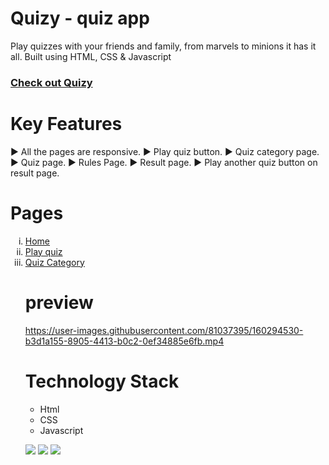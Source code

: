 # Quizy - quiz app

Play quizzes with your friends and family, from marvels to minions it has it all. Built using HTML, CSS & Javascript
 
 <h3><a href="https://quizyy-lets-quiz.netlify.app/index.html">Check out Quizy</a></h3>


# Key Features
▶️ All the pages are responsive.
▶️ Play quiz button.
▶️ Quiz category page.
▶️ Quiz page.
▶️ Rules Page.
▶️ Result page.
▶️ Play another quiz button on result page.



# Pages


<ol type="i">
<li><a href="https://quizyy-lets-quiz.netlify.app/index.html">Home</a></li>
<li><a href="https://quizyy-lets-quiz.netlify.app/play-quiz/play.html">Play quiz</a></li>
<li><a href="https://quizyy-lets-quiz.netlify.app/categories/categories.html">Quiz Category</a></li>



 # preview


https://user-images.githubusercontent.com/81037395/160294530-b3d1a155-8905-4413-b0c2-0ef34885e6fb.mp4





 # Technology Stack

- Html
- CSS
- Javascript

<img src = "https://img.shields.io/badge/-HTML5-E34F26?style=flat&logo=html5&logoColor=white">  <img src = "https://img.shields.io/badge/-CSS3-1572B6?style=flat&logo=css3&logoColor=white">  <img src="https://img.shields.io/badge/-JavaScript-eed718?style=flat&logo=javascript&logoColor=ffffff">
